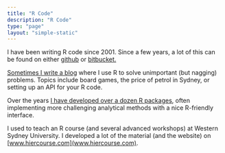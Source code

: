 ```yaml
---
title: "R Code"
description: "R Code"
type: "page"
layout: "simple-static"
---
```

 

I have been writing R code since 2001. Since a few years, a lot of this can be found on either <a href="https://www.github.com/remkoduursma"> github</a> or  <a href="https://www.bitbucket.org/remkoduursma"> bitbucket. 

Sometimes <a href="../post/">I write a blog</a> where I use R to solve unimportant (but nagging) problems. Topics include board games, the price of petrol in Sydney, or setting up an API for your R code.

Over the years <a href="../post/2017-11-10-rpackages.html">I have developed over a dozen R packages</a>, often implementing more challenging analytical methods with a nice R-friendly interface.

I used to teach an R course (and several advanced workshops) at Western Sydney University. I developed a lot of the material (and the website) on [www.hiercourse.com](www.hiercourse.com).
